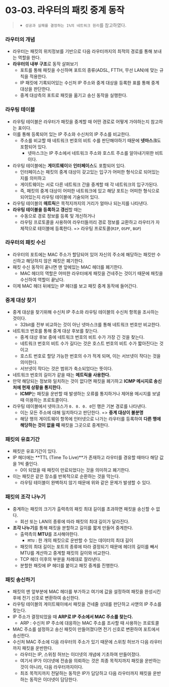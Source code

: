 # 03-03. 라우터의 패킷 중계 동작

> - `성공과 실패를 결정하는 1%의 네트워크 원리`를 참고하였다.



### 라우터의 개념

- 라우터는 패킷의 위치정보를 기반으로 다음 라우터까지의 최적의 경로를 통해 보내는 역할을 한다.
- **라우터의 내부 구조**로 동작 살펴보기
  - 포트를 통해 패킷을 수신하며 포트의 종류(ADSL, FTTH, 무선 LAN)에 맞는 규칙을 적용한다.
  - IP 패킷에 기록되어있는 수신처 IP 주소와 중계 대상을 등록한 표를 통해 중계 대상을 판단한다.
  - 중계 대상측의 포트로 패킷을 옮기고 송신 동작을 실행한다.



### 라우팅 테이블

- 라우팅 테이블은 라우터가 패킷을 중계할 때 어떤 경로로 어떻게 가야하는지 참고하는 표이다.
- 이를 통해 등록되어 있는 IP 주소와 수신처의 IP 주소를 비교한다.
  - 주소를 비교할 때 네트워크 번호의 비트 수를 판단해야하기 때문에 **넷마스크**도 포함되어 있다.
    - 넷마스크는 IP 주소에서 네트워크 주소와 호스트 주소를 알아내기위한 비트이다.
- 라우팅 테이블에는 **게이트웨이**와 **인터페이스**도 포함되어 있다.
  - 인터페이스는 패킷의 중계 대상이 갖고있는 입구가 어떠한 형식으로 되어있는지를 의미하고
  - 게이트웨이는 서로 다른 네트워크 간을 중계할 때 각 네트워크의 입구가된다. 
  - 즉, 패킷의 중계 대상이 어떠한 네트워크에 있고 해당 포트는 어떠한 형식으로 되어있는지 라우팅 테이블에 기술되어 있다.
- 라우팅 테이블의 **매트릭**은 목적지까지의 거리가 얼마나 되는지를 나타낸다.
- **라우팅 테이블을 등록하고 갱신**할 때는
  - 수동으로 경로 정보를 등록 및 개신하거나
  - 라우팅 프로토콜을 사용하여 라우터들끼리 경로 정보를 교환하고 라우터가 자체적으로 테이블에 등록한다. => 라우팅 프로토콜(`RIP`, `OSPF`, `BGP`)



### 라우터의 패킷 수신

- 라우터의 포트에는 MAC 주소가 할당되어 있어 자신의 주소에 해당하는 패킷만 수신하고 해당하지 않은 패킷은 폐기한다.
- 패킷 수신 동작이 끝나면 맨 앞에있는 MAC 헤더를 폐기한다.
  - MAC 헤더의 역할은 어떠한 라우터에게 패킷을 건네주는 것이기 때문에 패킷을 수신하여 역할이 끝났다.
- 이제 MAC 헤더 뒤에있는 IP 헤더를 보고 패킷 중계 동작에 들어간다.



### 중계 대상 찾기

- 중계 대상을 찾기위해 수신처 IP 주소와 라우팅 테이블의 수신처 항목을 조사하는 것이다.
  - 32bit를 전부 비교하는 것이 아닌 넷마스크를 통해 네트워크 번호만 비교한다.
- 네트워크 번호를 통해 중계 대상 후보를 찾는다.
  - 중계 대상 후보 중에 네트워크 번호의 비트 수가 가장 긴 것을 찾는다.
  - 네트워크 번호의 비트 수가 길다는 것은 호스트 번호의 비트 수가 짧아진다는 것이고
  - 호스트 번호로 할당 가능한 번호의 수가 적게 되며, 이는 서브넷이 작다는 것을 의미한다.
  - 서브넷이 작다는 것은 범위가 축소되었다는 뜻이다.
- 네트워크 번호의 길이가 같을 때는 **메트릭을 사용한다.**
- 만약 해당되는 정보와 일치하는 것이 없다면 패킷을 폐기하고 **ICMP 메시지로 송신처에 현재 상황을 통지한다.**
  - **ICMP**는 패킷을 운반할 때 발생하는 오류를 통지하거나 제어용 메시지를 보낼 때 이용하는 프로토콜이다.
- 라우팅 테이블에서 넷마크스가 `0. 0. 0. 0`인 행은 기본 경로를 나타낸다.
  - 이는 모든 주소에 대해 일치하다고 판단한다. => **중계 대상이 불분명**
  - 해당 행의 게이트웨이 항목에 인터넷으로 나가는 라우터를 등록하여 **다른 행에 해당하는 것이 없을 때** 패킷을 그곳으로 중계한다.



### 패킷의 유효기간

- 패킷은 유효기간이 있다.
- IP 헤더에는 **TTL (Time To Live)**가 존재하고 라우터를 경유할 때마다 해당 값을 1씩 줄인다.
  - 0이 되었을 때 패킷이 만료되었다는 것을 의미하고 폐기한다.
- 이는 패킷은 같은 장소를 반복적으로 순환하는 것을 막는다.
  - 라우팅 테이블이 완벽하지 않기 때문에 위와 같은 문제가 발생할 수 있다.



### 패킷의 조각 나누기

- 중계하는 패킷의 크기가 출력측의 패킷 최대 길이를 초과하면 패킷을 송신할 수 없다.
  - 회선 또는 LAN의 종류에 따라 패킷의 최대 길이가 달라진다.
- **조각 나누기**를 통해 패킷을 분할하고 길이를 짧게 만들어 중계한다.
  - 출력측의 **MTU**를 조사해야한다.
    - `MTU` : 한 개의 패킷으로 운반할 수 있는 데이터의 최대 길이
  - 패킷의 최대 길이는 포트의 종류에 따라 결정되기 때문에 헤더의 길이를 빼서 MTU를 계산하고 중계할 패킷의 길이와 비교한다.
  - TCP 헤더 이후의 부분을 차례대로 잘라낸다.
  - 분할한 패킷에 IP 헤더를 붙이고 패킷 중계를 진행한다.



### 패킷 송신하기

- 패킷의 맨 앞부분에 MAC 헤더를 부가하고 여기에 값을 설정하여 패킷을 완성시킨 후에 전기 신호로 변환하여 송신한다.
- 라우팅 테이블의 게이트웨이에서 패킷을 건네줄 상대를 판단하고 사앧의 IP 주소를 찾는다.
- IP 주소가 결정되었을 때 **ARP로 IP 주소에서 MAC 주소를 찾는다.**
  - ARP : 수신처 IP 주소에 대응하는 MAC 주소를 조사할 때 사용하는 프로토콜
- MAC 주소를 설정하고 송신 패킷이 만들어졌다면 전기 신호로 변환하여 포트에서 송신한다.
- 수신처 MAC 주소에 다음 라우터의 주소가 있기 때문에 스위칭 허브가 다음 라우터까지 패킷을 운반한다.
  - 라우터는 IP, 스위칭 허브는 이더넷의 개념에 기초하여 만들어졌다.
  - 여기서 IP가 이더넷에 전송을 의뢰하는 것은 최종 목적지까지 패킷을 운반하는 것이 아니라, 다음 라우터까지이다.
  - 최조 목적지까지 전달하는 동작은 IP가 담당하고 다음 라우터까지 패킷을 운반하는 동작은 이더넷이 담당한다.